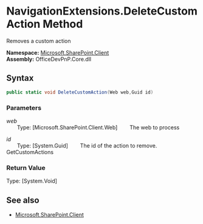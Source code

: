 # NavigationExtensions.DeleteCustomAction Method  
Removes a custom action  

**Namespace:** [Microsoft.SharePoint.Client](Microsoft.SharePoint.Client.md)  
**Assembly:** OfficeDevPnP.Core.dll  
## Syntax
```C#
public static void DeleteCustomAction(Web web,Guid id)
```
### Parameters
*web*  
&emsp;&emsp;Type: [Microsoft.SharePoint.Client.Web] 
&emsp;&emsp;The web to process  
  
*id*  
&emsp;&emsp;Type: [System.Guid] 
&emsp;&emsp;The id of the action to remove. GetCustomActions  
  
### Return Value
Type: [System.Void]  

## See also
- [Microsoft.SharePoint.Client](Microsoft.SharePoint.Client.md)
